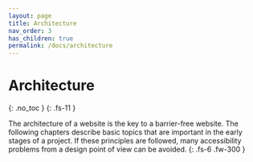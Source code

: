 ```yaml
---
layout: page
title: Architecture
nav_order: 3
has_children: true
permalink: /docs/architecture
---
```


# Architecture
{: .no_toc }
{: .fs-11 }

The architecture of a website is the key to a barrier-free website. The following chapters describe basic topics that are important in the early stages of a project. If these principles are followed, many accessibility problems from a design point of view can be avoided.
{: .fs-6 .fw-300 }
